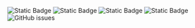 ![Static Badge](https://img.shields.io/badge/blacklists-61-000000) ![Static Badge](https://img.shields.io/badge/blacklisted-3005092-cc0000) ![Static Badge](https://img.shields.io/badge/whitelisted-2254-00CC00) ![Static Badge](https://img.shields.io/badge/streaming_blacklist-28107-000000) ![GitHub issues](https://img.shields.io/github/issues/fabriziosalmi/blacklists)

